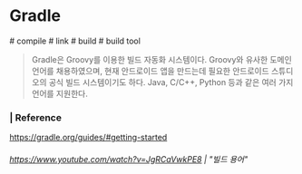 # Gradle 

\# compile \# link \# build \# build tool 

> Gradle은 Groovy를 이용한 빌드 자동화 시스템이다. Groovy와 유사한 도메인 언어를 채용하였으며, 현재 안드로이드 앱을 만드는데 필요한 안드로이드 스튜디오의 공식 빌드 시스템이기도 하다. Java, C/C++, Python 등과 같은 여러 가지 언어를 지원한다.





### | Reference

https://gradle.org/guides/#getting-started

###### https://www.youtube.com/watch?v=JgRCaVwkPE8 | "빌드 용어"

